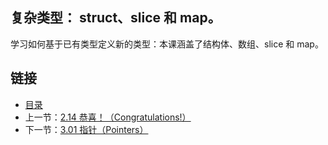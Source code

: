 ## 复杂类型： struct、slice 和 map。

学习如何基于已有类型定义新的类型：本课涵盖了结构体、数组、slice 和 map。

## 链接
* [目录](https://github.com/gnefiy/go-zh/blob/master/tour/directory.md)
* 上一节：[2.14 恭喜！（Congratulations!）](https://github.com/gnefiy/go-zh/blob/master/tour/02.14.md)
* 下一节：[3.01 指针（Pointers）](https://github.com/gnefiy/go-zh/blob/master/tour/03.01.md)
